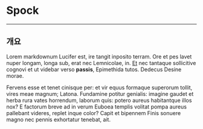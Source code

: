 # Spock
---
## 개요
Lorem markdownum Lucifer est, ire tangit inposito terram. Ore et pes lavet nuper
longam, longa sub, erat nec Lemnicolae, in.
[Et](http://sumparvi.org/ossaquerecludit) nec tantaque sollicitive cognovi et ut
videbar verso **passis**, Epimethida tutos. Dedecus Desine morae.

Fervens esse et tenet cinisque per: et vir equus formaque superorum tollit,
vires meae magnum; Latona. Fundamine potitur genialis: imagine gaudet et herba
rura vates horrendum, laborum quis: potero aureus habitantque illos nox? E
factorum breve ad in verum Euboea templis volitat pompa aureus pallebant
videres, replet inque color? Capit et bipennem Finis sonuere magno nec pennis
exhortatur tenebat, ait.
